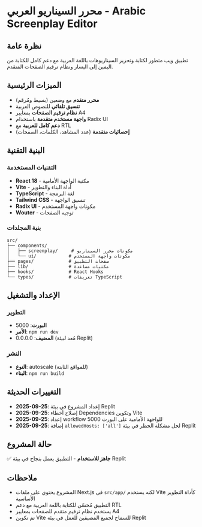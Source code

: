 # محرر السيناريو العربي - Arabic Screenplay Editor

## نظرة عامة
تطبيق ويب متطور لكتابة وتحرير السيناريوهات باللغة العربية مع دعم كامل للكتابة من اليمين إلى اليسار ونظام ترقيم الصفحات المتقدم.

## الميزات الرئيسية
- **محرر متقدم** مع وضعين (بسيط ومُرقم)
- **تنسيق تلقائي** للنصوص العربية
- **نظام ترقيم الصفحات** بمعايير A4
- **واجهة مستخدم متقدمة** باستخدام Radix UI
- **دعم كامل للعربية** مع RTL
- **إحصائيات متقدمة** (عدد المشاهد، الكلمات، الصفحات)

## البنية التقنية

### التقنيات المستخدمة
- **React 18** - مكتبة الواجهة الأمامية
- **Vite** - أداة البناء والتطوير
- **TypeScript** - لغة البرمجة
- **Tailwind CSS** - تنسيق الواجهة
- **Radix UI** - مكونات واجهة المستخدم
- **Wouter** - توجيه الصفحات

### بنية المجلدات
```
src/
├── components/
│   ├── screenplay/     # مكونات محرر السيناريو
│   └── ui/            # مكونات واجهة المستخدم
├── pages/             # صفحات التطبيق
├── lib/               # مكتبات مساعدة
├── hooks/             # React Hooks
└── types/             # تعريفات TypeScript
```

## الإعداد والتشغيل

### التطوير
- **البورت**: 5000
- **الأمر**: `npm run dev`
- **المضيف**: 0.0.0.0 (مُعد لبيئة Replit)

### النشر
- **النوع**: autoscale (للمواقع الثابتة)
- **البناء**: `npm run build`

## التغييرات الحديثة
- **2025-09-25**: إعداد المشروع في بيئة Replit
- **2025-09-25**: إصلاح أخطاء Dependencies وتكوين Vite
- **2025-09-25**: إعداد workflow للواجهة الأمامية على البورت 5000
- **2025-09-25**: إضافة `allowedHosts: ['all']` لحل مشكلة الحظر في بيئة Replit

## حالة المشروع
✅ **جاهز للاستخدام** - التطبيق يعمل بنجاح في بيئة Replit

## ملاحظات
- المشروع يحتوي على ملفات Next.js في `src/app/` لكنه يستخدم Vite كأداة التطوير الأساسية
- التطبيق مُحسّن للكتابة باللغة العربية مع دعم RTL
- يستخدم نظام ترقيم متقدم للصفحات بمعايير A4
- تم تكوين Vite للسماح لجميع المضيفين للعمل في بيئة Replit
